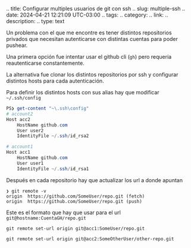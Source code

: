 .. title: Configurar multiples usuarios de git con ssh
.. slug: multiple-ssh
.. date: 2024-04-21 12:21:09 UTC-03:00
.. tags: 
.. category: 
.. link: 
.. description: 
.. type: text

Un problema con el que me encontre es tener distintos repositorios privados que necesitan autenticarse con distintas cuentas para poder pushear.

Una primera opción fue intentar usar el github cli (`gh`) pero requeria reautenticarse constantemente.

La alternativa fue clonar los distintos repositorios por ssh y configurar distintos hosts para cada autenticación.

Para definir los distintos hosts con sus alias hay que modificar `~/.ssh/config`

```powershell
PS❯ get-content "~\.ssh\config"
# account2
Host acc2
    HostName github.com
    User user2
    IdentityFile ~/.ssh/id_rsa2

# account1
Host acc1
    HostName github.com
    User user1
    IdentityFile ~/.ssh/id_rsa1
```

Después en cada repositorio hay que actualizar los url a donde apuntan

```pwsh
❯ git remote -v
origin  https://github.com/SomeUser/repo.git (fetch)
origin  https://github.com/SomeUser/repo.git (push)
```

Este es el formato que hay que usar para el url `git@hostname:CuentaGH/repo.git`

```pwsh
git remote set-url origin git@acc1:SomeUser/repo.git
```

```pwsh
git remote set-url origin git@acc2:SomeOtherUser/other-repo.git
```
